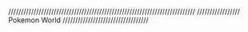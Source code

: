 //////////////////////////////////////////////////////////////////////////
/////////////////       Pokemon World //////////////////////////////////
